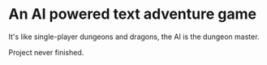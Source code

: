 # An AI powered text adventure game
It's like single-player dungeons and dragons, the AI is the dungeon master.

Project never finished.
